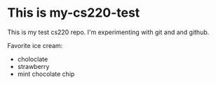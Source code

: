 # This is my-cs220-test
This is my test cs220 repo.
I'm experimenting with git and and github.

Favorite ice cream:
* choloclate
* strawberry
* mint chocolate chip